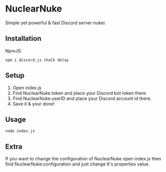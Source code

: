 # NuclearNuke
Simple yet powerful & fast Discord server nuker.

## Installation
NpmJS:
```
npm i discord.js chalk delay
```

## Setup
1. Open index.js
2. Find NuclearNuke.token and place your Discord bot token there.
3. Find NuclearNuke.userID and place your Discord account id there.
4. Save it & your done!

## Usage
```
node index.js
```

## Extra
If you want to change the configuration of NuclearNuke open index.js then find NuclearNuke.configuration and just change It's properties value.
